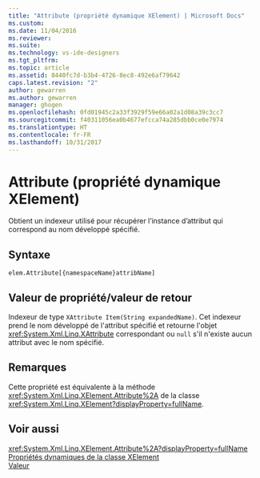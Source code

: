```yaml
---
title: "Attribute (propriété dynamique XElement) | Microsoft Docs"
ms.custom: 
ms.date: 11/04/2016
ms.reviewer: 
ms.suite: 
ms.technology: vs-ide-designers
ms.tgt_pltfrm: 
ms.topic: article
ms.assetid: 8440fc7d-b3b4-4726-8ec8-492e6af79642
caps.latest.revision: "2"
author: gewarren
ms.author: gewarren
manager: ghogen
ms.openlocfilehash: 0fd01945c2a33f3929f59e66a02a1d08a39c3cc7
ms.sourcegitcommit: f40311056ea0b4677efcca74a285dbb0ce0e7974
ms.translationtype: HT
ms.contentlocale: fr-FR
ms.lasthandoff: 10/31/2017
---
```

# <a name="attribute-xelement-dynamic-property"></a>Attribute (propriété dynamique XElement)
Obtient un indexeur utilisé pour récupérer l’instance d’attribut qui correspond au nom développé spécifié.  
  
## <a name="syntax"></a>Syntaxe  
  
```  
elem.Attribute[{namespaceName}attribName]  
```  
  
## <a name="property-valuereturn-value"></a>Valeur de propriété/valeur de retour  
 Indexeur de type `XAttribute Item(String expandedName)`. Cet indexeur prend le nom développé de l'attribut spécifié et retourne l'objet <xref:System.Xml.Linq.XAttribute> correspondant ou `null` s'il n'existe aucun attribut avec le nom spécifié.  
  
## <a name="remarks"></a>Remarques  
 Cette propriété est équivalente à la méthode <xref:System.Xml.Linq.XElement.Attribute%2A> de la classe <xref:System.Xml.Linq.XElement?displayProperty=fullName>.  
  
## <a name="see-also"></a>Voir aussi  
 <xref:System.Xml.Linq.XElement.Attribute%2A?displayProperty=fullName>   
 [Propriétés dynamiques de la classe XElement](../designers/xelement-class-dynamic-properties.md)   
 [Valeur](../designers/value-xattribute-dynamic-property.md)